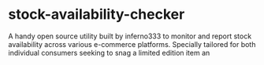# stock-availability-checker

A handy open source utility built by inferno333 to monitor and report stock availability across various e-commerce platforms. Specially tailored for both individual consumers seeking to snag a limited edition item an